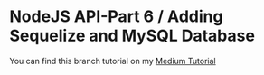 # NodeJS API-Part 6 / Adding Sequelize and MySQL Database

You can find this branch tutorial on my [Medium Tutorial](https://soonsantos.medium.com/nodejs-api-part-6-adding-sequelize-and-mysql-database-e3b9db508a81)
